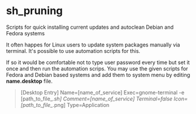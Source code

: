# sh_pruning
Scripts for quick installing current updates and autoclean Debian and Fedora systems

It often happes for Linux users to update system packages manually via terminal. It's possible to use automation scripts for this.

If so it would be comfortable not to type user password every time but set it once and then run the automation scrips.
You may use the given scripts for Fedora and Debian based systems and add them to system menu by editing **name.desktop** file.

  >[Desktop Entry]
  >Name=[name_of_service]
  >Exec=gnome-terminal -e [path_to_file_*.sh]
  >Comment=[name_of_service]
  >Terminal=false
  >Icon=[path_to_file_*.png]
  >Type=Application

